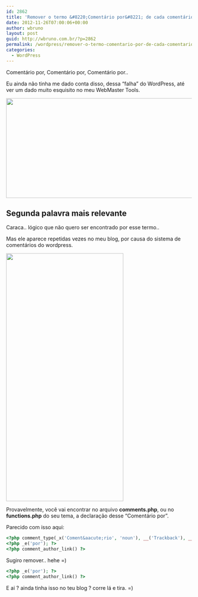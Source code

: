 ```yaml
---
id: 2862
title: 'Remover o termo &#8220;Comentário por&#8221; de cada comentário no seu blog WordPress'
date: 2012-11-26T07:00:06+00:00
author: wbruno
layout: post
guid: http://wbruno.com.br/?p=2862
permalink: /wordpress/remover-o-termo-comentario-por-de-cada-comentario-no-seu-blog-wordpress/
categories:
  - WordPress
---
```

Comentário por, Comentário por, Comentário por..

<!--more-->



Eu ainda não tinha me dado conta disso, dessa &#8220;falha&#8221; do WordPress, até ver um dado muito esquisito no meu WebMaster Tools.

[<img src="/wp-content/uploads/2012/11/Captura-de-Tela-2012-11-22-às-21.48.48.png" alt="" title="Captura de Tela 2012-11-22 às 21.48.48" width="589" height="271" class="aligncenter size-full wp-image-2868" srcset="/wp-content/uploads/2012/11/Captura-de-Tela-2012-11-22-às-21.48.48.png 589w, /wp-content/uploads/2012/11/Captura-de-Tela-2012-11-22-às-21.48.48-300x138.png 300w" sizes="(max-width: 589px) 100vw, 589px" />](/wp-content/uploads/2012/11/Captura-de-Tela-2012-11-22-às-21.48.48.png)

## Segunda palavra mais relevante

Caraca.. lógico que não quero ser encontrado por esse termo..

Mas ele aparece repetidas vezes no meu blog, por causa do sistema de comentários do wordpress.

[<img src="/wp-content/uploads/2012/11/Captura-de-Tela-2012-11-22-às-21.46.20.png" alt="" title="Captura de Tela 2012-11-22 às 21.46.20" width="318" height="673" class="aligncenter size-full wp-image-2865" />](/wp-content/uploads/2012/11/Captura-de-Tela-2012-11-22-às-21.46.20.png)

Provavelmente, você vai encontrar no arquivo **comments.php**, ou no **functions.php** do seu tema, a declaração desse &#8220;Comentário por&#8221;.

Parecido com isso aqui:

``` php
<?php comment_type(_x('Coment&aacute;rio', 'noun'), __('Trackback'), __('Pingback')); ?>
<?php _e('por'); ?>
<?php comment_author_link() ?>
```

Sugiro remover.. hehe =)

``` php
<?php _e('por'); ?>
<?php comment_author_link() ?>
```

E ai ? ainda tinha isso no teu blog ? corre lá e tira. =)
